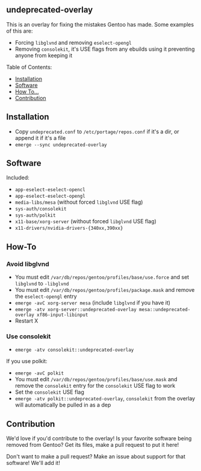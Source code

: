 ## undeprecated-overlay

This is an overlay for fixing the mistakes Gentoo has made. Some examples of this are:

- Forcing `libglvnd` and removing `eselect-opengl`
- Removing `consolekit`, it's USE flags from any ebuilds using it preventing anyone from keeping it

Table of Contents:

- [Installation](#installation)
- [Software](#software)
- [How To...](#how-to)
- [Contribution](#contribution)

## Installation

- Copy `undeprecated.conf` to `/etc/portage/repos.conf` if it's a dir, or append it if it's a file
- `emerge --sync undeprecated-overlay`

## Software

Included:

- `app-eselect-eselect-opencl`
- `app-eselect-eselect-opengl`
- `media-libs/mesa` (without forced `libglvnd` USE flag)
- `sys-auth/consolekit`
- `sys-auth/polkit`
- `x11-base/xorg-server` (without forced `libglvnd` USE flag)
- `x11-drivers/nvidia-drivers-{340xx,390xx}`

## How-To

### Avoid libglvnd

- You must edit `/var/db/repos/gentoo/profiles/base/use.force` and set `libglvnd` to `-libglvnd`
- You must edit `/var/db/repos/gentoo/profiles/package.mask` and remove the `eselect-opengl` entry
- `emerge -avC xorg-server mesa` (include `libglvnd` if you have it)
- `emerge -atv xorg-server::undeprecated-overlay mesa::undeprecated-overlay xf86-input-libinput`
- Restart X

### Use consolekit

- `emerge -atv consolekit::undeprecated-overlay`

If you use polkit:

- `emerge -avC polkit`
- You must edit `/var/db/repos/gentoo/profiles/base/use.mask` and remove the `consolekit` entry for the `consolekit` USE flag to work
- Set the `consolekit` USE flag
- `emerge -atv polkit::undeprecated-overlay`, `consolekit` from the overlay will automatically be pulled in as a dep

## Contribution

We'd love if you'd contribute to the overlay! Is your favorite software being removed from Gentoo?
Get its files, make a pull request to put it here!

Don't want to make a pull request? Make an issue about support for that software! We'll add it!
